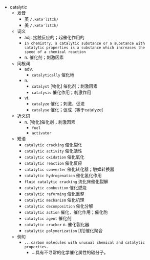 - catalytic
  - 发音
    - 英 `/,kætə'lɪtɪk/`
    - 美 `/,kætə'lɪtɪk/`
  - 词义
    - adj. 接触反应的；起催化作用的
    - `In chemistry, a catalytic substance or a substance with catalytic properties is a substance which increases the speed of a chemical reaction`
    - n. 催化剂；刺激因素
  - 同根词
    - adv.
      - `catalytically` 催化地
    - n.
      - `catalyst` [物化] 催化剂；刺激因素
      - `catalysis` 催化作用；刺激作用
    - vt.
      - `catalyze` 催化；刺激，促进
      - `catalyse` 催化；促成（等于catalyze）
  - 近义词
    - n. [物化]催化剂；刺激因素
      - `fuel`
      - `activator`
  - 短语
    - `catalytic cracking` 催化裂化 
    - `catalytic activity` 催化活性 
    - `catalytic oxidation` 催化氧化 
    - `catalytic reaction` 催化反应 
    - `catalytic converter` 催化转化器；触媒转换器 
    - `catalytic hydrogenation` 催化氢化作用 
    - `fluid catalytic cracking` 流化床催化裂解 
    - `catalytic combustion` 催化燃烧 
    - `catalytic reforming` 催化重整 
    - `catalytic mechanism` 催化机理 
    - `catalytic decomposition` 催化分解 
    - `catalytic action` 催化，催化作用；催化酌 
    - `catalytic agent` 催化剂 
    - `catalytic cracker` n. 催化裂化器 
    - `catalytic polymerization` [机]催化聚合 
  - 例句
    - `...carbon molecules with unusual chemical and catalytic properties.`
      - ...具有不寻常的化学催化属性的碳分子。

